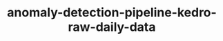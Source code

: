 ---
schema: default
title: anomaly-detection-pipeline-kedro-raw-daily-data
organization: other_org
notes: type = kedro_mlflow.io.artifacts.mlflow_artifact_dataset.PartitionedDataset.MlflowPartitionedDataset::kedro_datasets.pandas.parquet_dataset
resources:
  - name: anomaly-detection-pipeline-kedro-raw-daily-data
    url: 'https://github.com/ResponsibleAIML/django-kedro/tree/main/kedro-projects/anomaly-detection-pipeline-kedro/data/01_raw'
    format: com/ResponsibleAIML/django-kedro/tree/main/kedro-projects/anomaly-detection-pipeline-kedro/data/01_raw
category:
  - 01-raw
maintainer: 
maintainer_email: 
project:
  - anomaly-detection-pipeline-kedro
preview: |
  
---